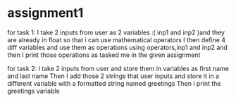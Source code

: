 # assignment1
for task 1:
    I take 2 inputs from user as 2 variables :( inp1 and inp2 )and they are already in float so that i can use mathematical operators 
    I then define 4 diff variables and use them as operations using operators,inp1 and inp2 
    and then I print those operations as tasked me in the given assignment

for task 2:
    I take 2 inputs from user and store them in variables as first name and last name
    Then I add those 2 strings that user inputs and store it in a different variable with a formatted string named greetings
    Then i print the greetings variable
